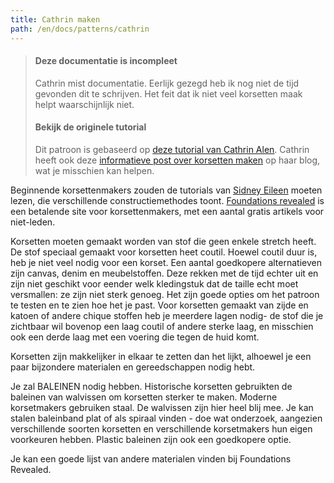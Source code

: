 ```yaml
---
title: Cathrin maken
path: /en/docs/patterns/cathrin
---
```


> #### Deze documentatie is incompleet
> 
> Cathrin mist documentatie. Eerlijk gezegd heb ik nog niet de tijd gevonden dit te schrijven. Het feit dat ik niet veel korsetten maak helpt waarschijnlijk niet.
> 
> #### Bekijk de originele tutorial
> 
> Dit patroon is gebaseerd op [deze tutorial van Cathrin Alen](https://katafalk.wordpress.com/2010/06/24/underbust-pattern-tutorial/). Cathrin heeft ook deze [informatieve post over korsetten maken](https://katafalk.wordpress.com/2009/05/03/how-i-sew-corsets/) op haar blog, wat je misschien kan helpen.

Beginnende korsettenmakers zouden de tutorials van [Sidney Eileen](http://www.sidneyeileen.com) moeten lezen, die verschillende constructiemethodes toont. [Foundations revealed](https://www.foundationsrevealed.com) is een betalende site voor korsettenmakers, met een aantal gratis artikels voor niet-leden.

Korsetten moeten gemaakt worden van stof die geen enkele stretch heeft. De stof speciaal gemaakt voor korsetten heet coutil. Hoewel coutil duur is, heb je niet veel nodig voor een korset. Een aantal goedkopere alternatieven zijn canvas, denim en meubelstoffen. Deze rekken met de tijd echter uit en zijn niet geschikt voor eender welk kledingstuk dat de taille echt moet versmallen: ze zijn niet sterk genoeg. Het zijn goede opties om het patroon te testen en te zien hoe het je past. Voor korsetten gemaakt van zijde en katoen of andere chique stoffen heb je meerdere lagen nodig- de stof die je zichtbaar wil bovenop een laag coutil of andere sterke laag, en misschien ook een derde laag met een voering die tegen de huid komt.

Korsetten zijn makkelijker in elkaar te zetten dan het lijkt, alhoewel je een paar bijzondere materialen en gereedschappen nodig hebt.

Je zal BALEINEN nodig hebben. Historische korsetten gebruikten de baleinen van walvissen om korsetten sterker te maken. Moderne korsetmakers gebruiken staal. De walvissen zijn hier heel blij mee. Je kan stalen baleinband plat of als spiraal vinden - doe wat onderzoek, aangezien verschillende soorten korsetten en verschillende korsetmakers hun eigen voorkeuren hebben. Plastic baleinen zijn ook een goedkopere optie.

Je kan een goede lijst van andere materialen vinden bij Foundations Revealed.